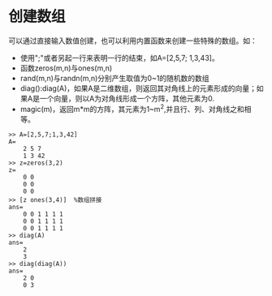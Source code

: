 # 创建数组
可以通过直接输入数值创建，也可以利用内置函数来创建一些特殊的数组。如：<br>
* 使用";"或者另起一行来表明一行的结束，如A=[2,5,7; 1,3,43]。
* 函数zeros(m,n)与ones(m,n)
* rand(m,n)与randn(m,n)分别产生取值为0~1的随机数的数组
* diag():diag(A)，如果A是二维数组，则返回其对角线上的元素形成的向量；如果A是一个向量，则以A为对角线形成一个方阵，其他元素为0.
* magic(m)，返回m*m的方阵，其元素为1~m<sup>2</sup>,并且行、列、对角线之和相等。

```
>> A=[2,5,7;1,3,42]
A=
    2 5 7
    1 3 42
>> z=zeros(3,2)
z=
    0 0
    0 0
    0 0
>> [z ones(3,4)]  %数组拼接
ans= 
    0 0 1 1 1 1
    0 0 1 1 1 1
    0 0 1 1 1 1
>> diag(A)
ans=
    2
    3
>> diag(diag(A))
ans=
    2 0
    0 3
```